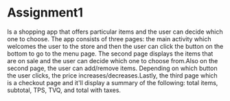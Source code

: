 # Assignment1
Is a shopping app that offers particular items and the user can decide which one to choose.
The app consists of three pages: the main activity which welcomes the user to the store and then the user can click 
the button on the bottom to go to the menu page. The second page displays the items that are on sale and the user can 
decide which one to choose from.Also on the second page, the user can add/remove items. Depending on which button the user clicks, the price increases/decreases.Lastly, the third page which is a checkout page and it'll display a summary of the 
following: total items, subtotal, TPS, TVQ, and total with taxes.

